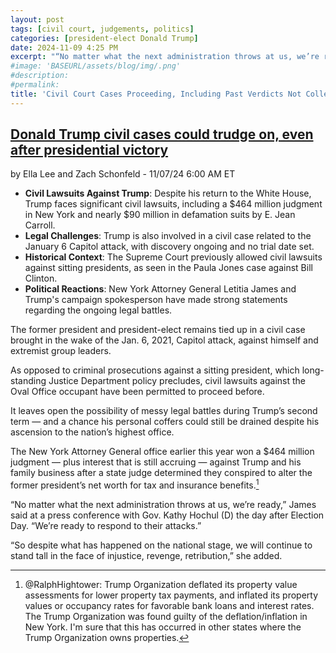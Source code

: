 ```yaml
---
layout: post
tags: [civil court, judgements, politics]
categories: [president-elect Donald Trump]
date: 2024-11-09 4:25 PM
excerpt: "“No matter what the next administration throws at us, we’re ready. We’re ready to respond to their attacks. So despite what has happened on the national stage, we will continue to stand tall in the face of injustice, revenge, retribution.” – Letitia James, New York Attorney General"
#image: 'BASEURL/assets/blog/img/.png'
#description:
#permalink:
title: 'Civil Court Cases Proceeding, Including Past Verdicts Not Collected Against President-Elect Trump'
---
```



## [Donald Trump civil cases could trudge on, even after presidential victory](https://thehill.com/regulation/court-battles/4977481-trump-civil-cases-future/)

by Ella Lee and Zach Schonfeld - 11/07/24 6:00 AM ET

- **Civil Lawsuits Against Trump**: Despite his return to the White House, Trump faces significant civil lawsuits, including a $464 million judgment in New York and nearly $90 million in defamation suits by E. Jean Carroll.
- **Legal Challenges**: Trump is also involved in a civil case related to the January 6 Capitol attack, with discovery ongoing and no trial date set.
- **Historical Context**: The Supreme Court previously allowed civil lawsuits against sitting presidents, as seen in the Paula Jones case against Bill Clinton.
- **Political Reactions**: New York Attorney General Letitia James and Trump's campaign spokesperson have made strong statements regarding the ongoing legal battles.

The former president and president-elect remains tied up in a civil case brought in the wake of the Jan. 6, 2021, Capitol attack, against himself and extremist group leaders. 

As opposed to criminal prosecutions against a sitting president, which long-standing Justice Department policy precludes, civil lawsuits against the Oval Office occupant have been permitted to proceed before. 

It leaves open the possibility of messy legal battles during Trump’s second term — and a chance his personal coffers could still be drained despite his ascension to the nation’s highest office. 

The New York Attorney General office earlier this year won a $464 million judgment — plus interest that is still accruing — against Trump and his family business after a state judge determined they conspired to alter the former president’s net worth for tax and insurance benefits.[^51]

[^51]: @RalphHightower: Trump Organization deflated its property value assessments for lower property tax payments, and inflated its property values or occupancy rates for favorable bank loans and interest rates. The Trump Organization was found guilty of the deflation/inflation in New York. I'm sure that this has occurred in other states where the Trump Organization owns properties. 

“No matter what the next administration throws at us, we’re ready,” James said at a press conference with Gov. Kathy Hochul (D) the day after Election Day. “We’re ready to respond to their attacks.” 

“So despite what has happened on the national stage, we will continue to stand tall in the face of injustice, revenge, retribution,” she added.


